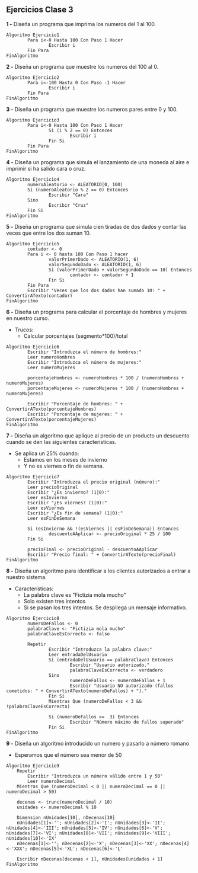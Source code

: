 ## Ejercicios Clase 3

**1 -** Diseña un programa que imprima los numeros del 1 al 100.

```
Algoritmo Ejercicio1
        Para i<-0 Hasta 100 Con Paso 1 Hacer
                Escribir i
        Fin Para
FinAlgoritmo
```

**2 -** Diseña un programa que muestre los numeros del 100 al 0.

```
Algoritmo Ejercicio2
        Para i<-100 Hasta 0 Con Paso -1 Hacer
                Escribir i
        Fin Para
FinAlgoritmo
```

**3 -** Diseña un programa que muestre los numeros pares entre 0 y 100.
```
Algoritmo Ejercicio3
        Para i<-0 Hasta 100 Con Paso 1 Hacer
                Si (i % 2 == 0) Entonces
                        Escribir i
                Fin Si
        Fin Para
FinAlgoritmo
```

**4 -** Diseña un programa que simula el lanzamiento de una moneda al aire e imprimir si ha salido cara o cruz.
```
Algoritmo Ejercicio4
        numeroAleatorio <- ALEATORIO(0, 100)
        Si (numeroAleatorio % 2 == 0) Entonces
                Escribir "Cara"
        Sino
                Escribir "Cruz"
        Fin Si
FinAlgoritmo
```

**5 -** Diseña un programa que simula cien tiradas de dos dados y contar las veces que entre los dos suman 10.
```
Algoritmo Ejercicio5
        contador <- 0
        Para i <- 0 hasta 100 Con Paso 1 hacer
                valorPrimerDado <- ALEATORIO(1, 6)
                valorSegundoDado <- ALEATORIO(1, 6)
                Si (valorPrimerDado + valorSegundoDado == 10) Entonces
                        contador <- contador + 1
                Fin Si
        Fin Para
        Escribir "Veces que los dos dados han sumado 10: " + ConvertirATexto(contador)
FinAlgoritmo
```

**6 -** Diseña un programa para calcular el porcentaje de hombres y mujeres en nuestro curso.
- Trucos:
  - Calcular porcentajes (segmento*100)/total
```
Algoritmo Ejercicio6
        Escribir "Introduzca el número de hombres:"
        Leer numeroHombres
        Escribir "Introduzca el número de mujeres:"
        Leer numeroMujeres

        porcentajeHombres <- numeroHombres * 100 / (numeroHombres + numeroMujeres)
        porcentajeMujeres <- numeroMujeres * 100 / (numeroHombres + numeroMujeres)

        Escribir "Porcentaje de hombres: " + ConvertirATexto(porcentajeHombres)
        Escribir "Porcentaje de mujeres: " + ConvertirATexto(porcentajeMujeres)
FinAlgoritmo
```

**7 -** Diseña un algoritmo que aplique al precio de un producto un descuento cuando se den las siguientes caracteristicas.
- Se aplica un 25% cuando:
	- Estamos en los meses de invierno
	- Y no es viernes o fin de semana.
```
Algoritmo Ejercicio7
        Escribir "Introduzca el precio original (número):"
        Leer precioOriginal
        Escribir "¿Es invierno? (1|0):"
        Leer esInvierno
        Escribir "¿Es viernes? (1|0):"
        Leer esViernes
        Escribir "¿Es fin de semana? (1|0):"
        Leer esFinDeSemana

        Si (esInvierno && !(esViernes || esFinDeSemana)) Entonces
                descuentoAAplicar <- precioOriginal * 25 / 100
        Fin Si

        precioFinal <- precioOriginal - descuentoAAplicar
        Escribir "Precio final: " + ConvertirATexto(precioFinal)
FinAlgoritmo
```

**8 -** Diseña un algoritmo para identificar a los clientes autorizados a entrar a nuestro sistema.
- Características:
	- La palabra clave es "Fictizia mola mucho"
	- Solo existen tres intentos
	- Si se pasan los tres intentos. Se despliega un mensaje informativo.
```
Algoritmo Ejercicio8
        numeroDeFallos <- 0
        palabraClave <- "Fictizia mola mucho"
        palabraClaveEsCorrecta <- falso

        Repetir
                Escribir "Introduzca la palabra clave:"
                Leer entradaDelUsuario
                Si (entradaDelUsuario == palabraClave) Entonces
                        Escribir "Usuario autorizado."
                        palabraClaveEsCorrecta <- verdadero
                Sino
                        numeroDeFallos <- numeroDeFallos + 1
                        Escribir "Usuario NO autorizado (fallos cometidos: " + ConvertirATexto(numeroDeFallos) + ")."
                Fin Si
                Mientras Que (numeroDeFallos < 3 && !palabraClaveEsCorrecta)

                Si (numeroDeFallos >=  3) Entonces
                        Escribir "Número máximo de fallos superado"
                Fin Si
FinAlgoritmo
```
**9 -** Diseña un algoritmo introducido un numero y pasarlo a número romano
- Esperamos que el número sea menor de 50
```
Algoritmo Ejercicio9
	Repetir
		Escribir "Introduzca un número válido entre 1 y 50"
		Leer numeroDecimal
	Mientras Que (numeroDecimal < 0 || numeroDecimal == 0 || numeroDecimal > 50)
	
	decenas <- trunc(numeroDecimal / 10)
	unidades <- numeroDecimal % 10
	
	Dimension nUnidades[10], nDecenas[10]
	nUnidades[1]<-''; nUnidades[2]<-'I'; nUnidades[3]<-'II'; nUnidades[4]<-'III'; nUnidades[5]<-'IV'; nUnidades[6]<-'V'; nUnidades[7]<-'VI'; nUnidades[8]<-'VII'; nUnidades[9]<-'VIII'; nUnidades[10]<-'IX'
	nDecenas[1]<-''; nDecenas[2]<-'X'; nDecenas[3]<-'XX'; nDecenas[4]<-'XXX'; nDecenas[5]<-'XL'; nDecenas[6]<-'L'
	
	Escribir nDecenas[decenas + 1], nUnidades[unidades + 1]
FinAlgoritmo
```
